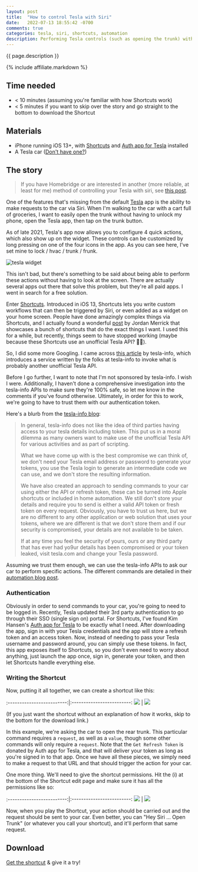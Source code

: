 ```yaml
---
layout: post
title:  "How to control Tesla with Siri"
date:   2022-07-13 18:55:42 -0700
comments: true
categories: tesla, siri, shortcuts, automation
description: Performing Tesla controls (such as opening the trunk) with Siri via Shortcuts
---
```


{{ page.description }}
<!--more-->

<script type="application/ld+json">
  {
    "@context": "https://schema.org",
    "@type": "HowTo",
    "name": "{{ page.title }}",
    "image": {
      "@type": "ImageObject",
      "url": "{{site.assets_dir}}/2022-07-13/tesla_widget.png"
    },
    "estimatedCost": {
      "@type": "MonetaryAmount",
      "currency": "USD",
      "value": "0"
    },
    "tool": [
      {
        "@type": "HowToTool",
        "name": "iPhone"
      }, {
        "@type": "HowToTool",
        "name": "Tesla"
      }
    ],
    "step": [
      {
        "@type": "HowToStep",
        "name": "Authentication",
        "url": "/#authentication",
        "itemListElement": [{
          "@type": "HowToDirection",
          "text": "Provide authentication via a refresh token."
        }]
      }, {
        "@type": "HowToStep",
        "name": "Writing the Shortcut",
        "url": "/#writing-the-shortcut",
        "itemListElement": [{
          "@type": "HowToDirection",
          "text": "Write / download the shortcut."
        }],
        "image": {
          "@type": "ImageObject",
          "url": "{{site.assets_dir}}/2022-07-13/shortcut_trunk2.jpeg"
        }
      }],
    "totalTime": "PT10M"
    }
  </script>

{% include affiliate.markdown %}

## Time needed
+ \< 10 minutes (assuming you're familiar with how Shortcuts work)
+ \< 5 minutes if you want to skip over the story and go straight to the bottom to download the Shortcut

## Materials
+ iPhone running iOS 13+, with [Shortcuts](https://apps.apple.com/us/app/shortcuts/id915249334) and [Auth app for Tesla](https://apps.apple.com/app/id1552058613) installed
+ A Tesla car ([Don't have one?](https://ts.la/andrew11282))

## The story

> If you have Homebridge or are interested in another (more reliable, at least for me) method of controlling your Tesla with siri, see [this post](https://andrewbfang.com/blog/how-to-control-tesla-with-siri-homebridge/).

One of the features that's missing from the default [Tesla](https://apps.apple.com/us/app/tesla/id582007913) app is the ability to make requests to the car via Siri. When I'm walking to the car with a cart full of groceries, I want to easily open the trunk without having to unlock my phone, open the Tesla app, then tap on the trunk button.

As of late 2021, Tesla's app now allows you to configure 4 quick actions, which also show up on the widget. These controls can be customized by long pressing on one of the four icons in the app. As you can see here, I've set mine to lock / hvac / trunk / frunk.

![tesla widget]({{site.assets_dir}}/2022-07-13/tesla_widget.png)

This isn't bad, but there's something to be said about being able to perform these actions without having to look at the screen. There are actually several apps out there that solve this problem, but they're all paid apps. I went in search for a free solution.

Enter [Shortcuts](https://apps.apple.com/us/app/shortcuts/id915249334). Introduced in iOS 13, Shortcuts lets you write custom workflows that can then be triggered by Siri, or even added as a widget on your home screen. People have done amazingly complex things via Shortcuts, and I actually found a wonderful [post](https://jordanmerrick.com/shortcuts/shortcuts-for-tesla/) by Jordan Merrick that showcases a bunch of shortcuts that do the exact things I want. I used this for a while, but recently, things seem to have stopped working (maybe because these Shortcuts use an unofficial Tesla API? 🤷🏻).

So, I did some more Googling. I came across [this article](https://tesla-info.com/guide/tesla-automation.php) by tesla-info, which introduces a service written by the folks at tesla-info to invoke what is probably another unofficial Tesla API.

Before I go further, I want to note that I'm not sponsored by tesla-info. I wish I were. Additionally, I haven't done a comprehensive investigation into the tesla-info APIs to make sure they're 100% safe, so let me know in the comments if you've found otherwise. Ultimately, in order for this to work, we're going to have to trust them with our authentication token.

Here's a blurb from the [tesla-info blog](https://tesla-info.com/tesla-token.php):

> In general, tesla-info does not like the idea of third parties having access to your tesla details including token. This put us in a moral dilemma as many owners want to make use of the unofficial Tesla API for various activities and as part of scripting.
>
> What we have come up with is the best compromise we can think of, we don't need your Tesla email address or password to generate your tokens, you use the Tesla login to generate an intermediate code we can use, and we don't store the resulting information.
>
> We have also created an approach to sending commands to your car using either the API or refresh token, these can be turned into Apple shortcuts or included in home automation. We still don't store your details and require you to send is either a valid API token or fresh token on every request. Obviously, you have to trust us here, but we are no different to any other application or web solution that uses your tokens, where we are different is that we don't store them and if our security is compromised, your details are not available to be taken.
>
> If at any time you feel the security of yours, ours or any third party that has ever had yo9ur details has been compromised or your token leaked, visit tesla.com and change your Tesla password.

Assuming we trust them enough, we can use the tesla-info APIs to ask our car to perform specific actions. The different commands are detailed in their [automation blog post](https://tesla-info.com/guide/tesla-automation.php).

### Authentication

Obviously in order to send commands to your car, you're going to need to be logged in. Recently, Tesla updated their 3rd party authentication to go through their SSO (single sign on) portal. For Shortcuts, I've found Kim Hansen's [Auth app for Tesla](https://apps.apple.com/app/id1552058613) to be exactly what I need. After downloading the app, sign in with your Tesla credentials and the app will store a refresh token and an access token. Now, instead of needing to pass your Tesla username and password around, you can simply use these tokens. In fact, this app exposes itself to Shortcuts, so you don't even need to worry about anything, just launch the app once, sign in, generate your token, and then let Shortcuts handle everything else.

### Writing the Shortcut

Now, putting it all together, we can create a shortcut like this:
 
:-------------------------:|:-------------------------:
![]({{site.assets_dir}}/2022-07-13/shortcut_trunk1.jpeg)  |  ![]({{site.assets_dir}}/2022-07-13/shortcut_trunk2.jpeg)

(If you just want the shortcut without an explanation of how it works, skip to the bottom for the download link.)

In this example, we're asking the car to open the rear trunk. This particular command requires a `request`, as well as a `value`, though some other commands will only require a `request`. Note that the `Get Refresh Token` is donated by Auth app for Tesla, and that will deliver your token as long as you're signed in to that app. Once we have all these pieces, we simply need to make a request to that URL and that should trigger the action for your car.

One more thing. We'll need to give the shortcut permissions. Hit the (i) at the bottom of the Shortcut edit page and make sure it has all the permissions like so:

:-------------------------:|:-------------------------:
![]({{site.assets_dir}}/2022-07-13/shortcut_trunk3.jpeg)  |  ![]({{site.assets_dir}}/2022-07-13/shortcut_trunk4.jpeg)

Now, when you play the Shortcut, your action should be carried out and the request should be sent to your car. Even better, you can "Hey Siri ... Open Trunk" (or whatever you call your shortcut), and it'll perform that same request.

## Download

[Get the shortcut](https://www.icloud.com/shortcuts/3bdbb03cd79e44b686b1636e1f9b894c) & give it a try!

<div id="amzn-assoc-ad-7faf9c20-cca0-4ec1-b6ec-98a3c0c24342"></div><script async src="//z-na.amazon-adsystem.com/widgets/onejs?MarketPlace=US&adInstanceId=7faf9c20-cca0-4ec1-b6ec-98a3c0c24342"></script>
